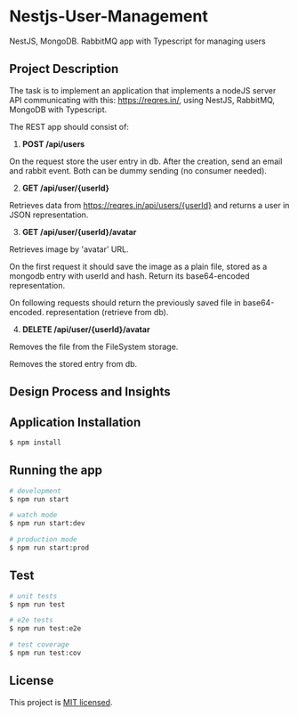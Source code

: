 # Nestjs-User-Management
NestJS, MongoDB. RabbitMQ app with Typescript for managing users

## Project Description

The task is to implement an application that implements a nodeJS server API communicating with this: https://reqres.in/, using NestJS, RabbitMQ, MongoDB with Typescript.

The REST app should consist of:

1. **POST /api/users**

On the request store the user entry in db. After the creation, send an email and rabbit event. Both can be dummy sending (no consumer needed).

2. **GET /api/user/{userId}**

Retrieves data from https://reqres.in/api/users/{userId} and returns a user in JSON representation.

3. **GET /api/user/{userId}/avatar**

Retrieves image by 'avatar' URL.

On the first request it should save the image as a plain file, stored as a mongodb entry with userId and hash. Return its base64-encoded representation.

On following requests should return the previously saved file in base64-encoded. representation (retrieve from db).

4. **DELETE /api/user/{userId}/avatar**

Removes the file from the FileSystem storage.

Removes the stored entry from db.

## Design Process and Insights


## Application Installation

```bash
$ npm install
```

## Running the app

```bash
# development
$ npm run start

# watch mode
$ npm run start:dev

# production mode
$ npm run start:prod
```

## Test

```bash
# unit tests
$ npm run test

# e2e tests
$ npm run test:e2e

# test coverage
$ npm run test:cov
```

## License

This project is [MIT licensed](LICENSE).
